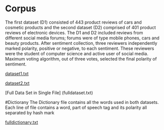 

# Corpus

The first dataset (D1) consisted of 443 product reviews of cars and cosmetic products and the second dataset (D2) comprised of 401 product reviews of electronic devices. 
The D1 and D2 included reviews from different social media forums; forums were of type mobile phones, cars and beauty products.  After sentiment collection, three reviewers independently marked polarity, positive or negative, to each sentiment. These reviewers were the student of computer science and active user of social media. Maximum voting algorithm, out of three votes, selected the final polarity of sentiment.

[dataset1.txt](dataset1.txt)

[dataset2.txt](dataset2.txt)

[Full Data Set in Single File] (fulldataset.txt)


#Dictiorany
The Dictionary file contains all the words used in both datasets. Each line of file contains a word, part of speech tag and its polarity all separated by hash mark

[fulldictionary.txt](fulldictionary.txt)
